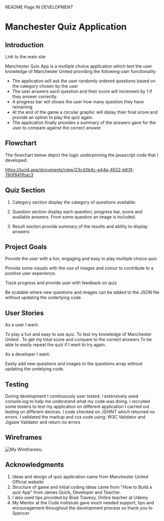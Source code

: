 README Page IN DEVELOPMENT

<h1>Manchester Quiz Application</h1>
<h2>Introduction</h2>

<a>Link to the main site</a>

<p>Manchester Quix App is a mutliple choice application which test the user knowledge of Manchester United providing the following user functionality

- The application will ask the user randomly ordered questions based on the category chosen by the user
- The user answers each question and their score will increment by 1 if they answer correctly.
- A progress bar will shows the user how many question they have remaining
- At the end of the game a circular graphic will diplay their final score and provide an option to play the quiz again.
- The application finally provides a summary of the answers gave for the user to compare against the correct answer.

<h2>Flowchart</h2>
The flowchart below depict the logic underpinning the javascript code that I developed.

https://lucid.app/documents/view/23cd3b4c-e44a-4622-b63f-780f841fbac3

<h2>Quiz Section</h2>

1. Category section display the category of questions available:

2. Question section display each question, progress bar, score and available answers. From some question an image is included.

3. Result section provide summary of the results and ability to display answers

<h2>Project Goals</h2>

<p> Provide the user with a fun, engaging and easy to play multiple choice quiz.</p>
<p> Provide some visuals with the use of images and colour to contribute to a positive user experience.</p>
<p> Track progress and provide user with feedback on quiz</p>
<p> Be scalable where new questions and images can be added to the JSON file without updating the underlying code </p>

<h2>User Stories</h2>

As a user I want:

To play a fun and easy to use quiz.
To test my knowledge of Manchester United .
To get my total score and compare to the correct answers
To be able to easily repeat the quiz if I want to try again.

As a developer I want:

Easily add new questions and images to the questions array without updating the undelying code.

<h2>Testing</h2>

During development I continuously user tested. I extensively used console.log to help me understand what my code was doing.
I recruited some testers to test my application on different application
I carried out testing on different devices.
I code checked on JSHINT which returned no errors.
I validated the markup and css code using: W3C Validator and Jigsaw Validator and return no errors

<h2>Wireframes</h2>

![My Wireframes](../images/Manchester_United_Quiz_Wireframes.jpeg);

<h2>Acknowledgments</h2>

1. Ideas and design of quiz application came from Manchester United Official website
2. Structure of game and initial coding ideas came from "How to Build a quiz App" from James Quick, Developer and Teacher.
3. I also used tips provided by Brad Travesy, Online teacher at Udemy
4. My Mentor at the Code instistute gave much needed support, tips and encouragement throughout the development process so thank you to Spencer 
